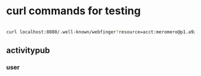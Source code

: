 # curl commands for testing

```ssh

```

```sh
curl localhost:8080/.well-known/webfinger?resource=acct:meromero@p1.a9z.dev
```


## activitypub

### user


